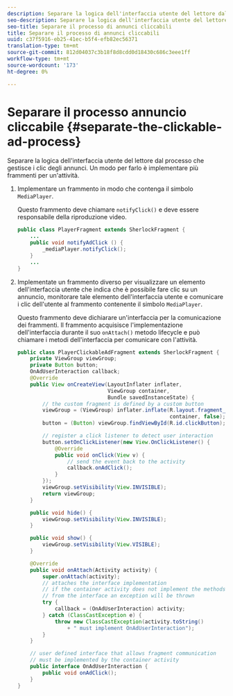 ```yaml
---
description: Separare la logica dell'interfaccia utente del lettore dal processo che gestisce i clic degli annunci. Un modo per farlo è implementare più frammenti per un'attività.
seo-description: Separare la logica dell'interfaccia utente del lettore dal processo che gestisce i clic degli annunci. Un modo per farlo è implementare più frammenti per un'attività.
seo-title: Separare il processo di annunci cliccabili
title: Separare il processo di annunci cliccabili
uuid: c37f5916-eb25-41ec-b5f4-efb82ec56371
translation-type: tm+mt
source-git-commit: 812d04037c3b18f8d8cdd0d18430c686c3eee1ff
workflow-type: tm+mt
source-wordcount: '173'
ht-degree: 0%

---
```



# Separare il processo annuncio cliccabile {#separate-the-clickable-ad-process}

Separare la logica dell&#39;interfaccia utente del lettore dal processo che gestisce i clic degli annunci. Un modo per farlo è implementare più frammenti per un&#39;attività.

1. Implementare un frammento in modo che contenga il simbolo `MediaPlayer`.

   Questo frammento deve chiamare `notifyClick()` e deve essere responsabile della riproduzione video.

   ```java
   public class PlayerFragment extends SherlockFragment { 
       ... 
       public void notifyAdClick () { 
           _mediaPlayer.notifyClick(); 
       } 
       ... 
   } 
   ```

1. Implementate un frammento diverso per visualizzare un elemento dell&#39;interfaccia utente che indica che è possibile fare clic su un annuncio, monitorare tale elemento dell&#39;interfaccia utente e comunicare i clic dell&#39;utente al frammento contenente il simbolo `MediaPlayer`.

   Questo frammento deve dichiarare un&#39;interfaccia per la comunicazione dei frammenti. Il frammento acquisisce l&#39;implementazione dell&#39;interfaccia durante il suo `onAttach()` metodo lifecycle e può chiamare i metodi dell&#39;interfaccia per comunicare con l&#39;attività.

   ```java
   public class PlayerClickableAdFragment extends SherlockFragment { 
       private ViewGroup viewGroup; 
       private Button button; 
       OnAdUserInteraction callback; 
       @Override 
       public View onCreateView(LayoutInflater inflater,  
                                ViewGroup container,  
                                Bundle savedInstanceState) { 
           // the custom fragment is defined by a custom button 
           viewGroup = (ViewGroup) inflater.inflate(R.layout.fragment_player_clickable_ad,  
                                                    container, false); 
           button = (Button) viewGroup.findViewById(R.id.clickButton); 
   
           // register a click listener to detect user interaction 
           button.setOnClickListener(new View.OnClickListener() { 
               @Override 
               public void onClick(View v) { 
                   // send the event back to the activity 
                   callback.onAdClick(); 
               } 
           }); 
           viewGroup.setVisibility(View.INVISIBLE); 
           return viewGroup; 
       } 
   
       public void hide() { 
           viewGroup.setVisibility(View.INVISIBLE); 
       } 
   
       public void show() { 
           viewGroup.setVisibility(View.VISIBLE);     
       } 
   
       @Override 
       public void onAttach(Activity activity) { 
           super.onAttach(activity); 
           // attaches the interface implementation 
           // if the container activity does not implement the methods  
           // from the interface an exception will be thrown 
           try { 
               callback = (OnAdUserInteraction) activity; 
           } catch (ClassCastException e) { 
               throw new ClassCastException(activity.toString() 
                   + " must implement OnAdUserInteraction"); 
           }     
       } 
   
       // user defined interface that allows fragment communication 
       // must be implemented by the container activity 
       public interface OnAdUserInteraction { 
           public void onAdClick(); 
       } 
   } 
   ```

